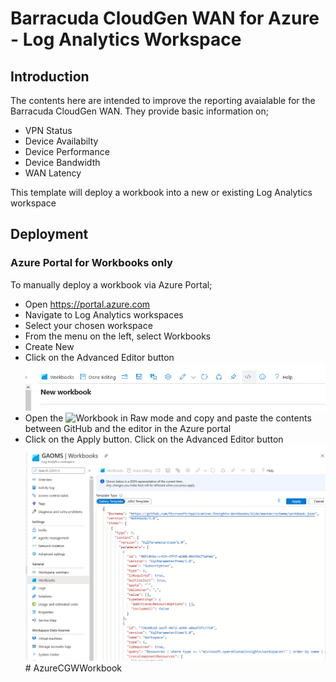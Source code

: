 # Barracuda CloudGen WAN for Azure - Log Analytics Workspace

## Introduction
The contents here are intended to improve the reporting avaialable for the Barracuda CloudGen WAN.  They provide basic information on;

- VPN Status
- Device Availabilty
- Device Performance
- Device Bandwidth
- WAN Latency

This template will deploy a workbook into a new or existing Log Analytics workspace




## Deployment
### Azure Portal for Workbooks only

To manually deploy a workbook via Azure Portal;

- Open https://portal.azure.com
- Navigate to Log Analytics workspaces
- Select your chosen workspace
- From the menu on the left, select Workbooks
- Create New
- Click on the Advanced Editor button ![Enable Firewall Activity Log](images/advancedcode.png)
- Open the ![Workbook](Workbook/Barracuda%20CloudGen%20Firewall.workbook) in Raw mode and copy and paste the contents between GitHub and the editor in the Azure portal
- Click on the Apply button. Click on the Advanced Editor button ![Apply](images/paste.png)# AzureCGWWorkbook
